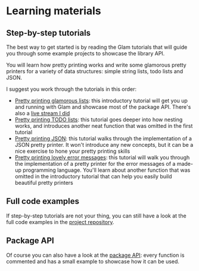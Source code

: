 # Learning materials

## Step-by-step tutorials

The best way to get started is by reading the Glam tutorials that will guide you
through some example projects to showcase the library API.

You will learn how pretty printing works and write some glamorous pretty
printers for a variety of data structures: simple string lists, todo lists and
JSON.

I suggest you work through the tutorials in this order:

- [Pretty printing glamorous lists](https://hexdocs.pm/glam/pretty_printing_glamorous_lists.html):
  this introductory tutorial will get you up and running with Glam and showcase
  most of the package API. There's also a
  [live stream I did](https://www.youtube.com/watch?v=jxrxr9lH088)
- [Pretty printing TODO lists](https://hexdocs.pm/glam/pretty_printing_todo_lists.html):
  this tutorial goes deeper into how nesting works, and introduces another
  neat function that was omitted in the first tutorial
- [Pretty printing JSON](https://hexdocs.pm/glam/pretty_printing_JSON.html):
  this tutorial walks through the implementation of a JSON pretty printer. It
  won't introduce any new concepts, but it can be a nice exercise to hone your
  pretty printing skills
- [Pretty printing lovely error messages](https://hexdocs.pm/glam/pretty_printing_lovely_error_messages.html):
  this tutorial will walk you through the implementation of a pretty printer for
  the error messages of a made-up programming language. You'll learn about
  another function that was omitted in the introductory tutorial that can help
  you easily build beautiful pretty printers

## Full code examples

If step-by-step tutorials are not your thing, you can still have a look at the
full code examples in the
[project repository](https://github.com/giacomocavalieri/glam/tree/main/src/examples).

## Package API

Of course you can also have a look at the
[package API](https://hexdocs.pm/glam/glam/doc.html): every function is
commented and has a small example to showcase how it can be used.
